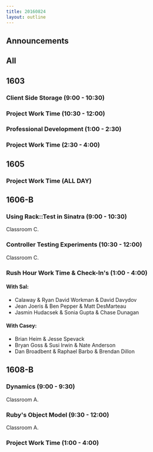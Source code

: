 ```yaml
---
title: 20160824
layout: outline
---
```


## Announcements

## All

## 1603

### Client Side Storage (9:00 - 10:30)

### Project Work Time (10:30 - 12:00)

### Professional Development (1:00 - 2:30)

### Project Work Time (2:30 - 4:00)


## 1605

### Project Work Time (ALL DAY)


## 1606-B

### Using Rack::Test in Sinatra (9:00 - 10:30)

Classroom C.

### Controller Testing Experiments (10:30 - 12:00)

Classroom C.

### Rush Hour Work Time & Check-In's (1:00 - 4:00)

#### With Sal:

* Calaway & Ryan David Workman & David Davydov
* Jean Joeris & Ben Pepper & Matt DesMarteau
* Jasmin Hudacsek & Sonia Gupta & Chase Dunagan

#### With Casey:

* Brian Heim & Jesse Spevack
* Bryan Goss & Susi Irwin & Nate Anderson
* Dan Broadbent & Raphael Barbo & Brendan Dillon

## 1608-B

### Dynamics (9:00 - 9:30)

Classroom A.

### Ruby's Object Model (9:30 - 12:00)

Classroom A.

### Project Work Time (1:00 - 4:00)
